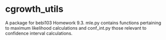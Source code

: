 # cgrowth_utils
A package for bebi103 Homework 9.3.
mle.py contains functions pertaining to maximum likelihood calculations and conf_int.py those relevant to confidence interval calculations.
